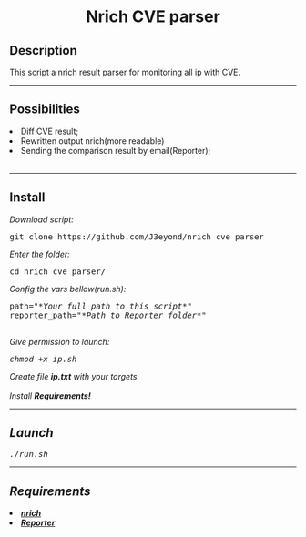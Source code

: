 <h1 align="center">Nrich CVE parser</h1>
    <h2>Description</h2>
    This script a nrich result parser for monitoring all ip with CVE.
</br>
<hr>
    <h2>Possibilities</h2>
    <li>Diff CVE result;</li>
    <li>Rewritten output nrich(more readable)</li>
    <li>Sending the comparison result by email(Reporter);</li>

</br>
<hr>
    <h2>Install</h2>
    <i>Download script:</i>
    <pre>git clone https://github.com/J3eyond/nrich_cve_parser</pre>
    <i>Enter the folder:</i>
    <pre>cd nrich_cve_parser/</pre>
    <i>Config the vars bellow(run.sh):</i>
    <pre>
path="*<i>Your full path to this script</i>*"
reporter_path="*<i>Path to Reporter folder*"    
    </pre>
    <i>Give permission to launch:</i>
    <pre>chmod +x ip.sh</pre>
    <i>Create file <b>ip.txt</b> with your targets.</i>
    <br>
    <br>
    <i>Install <b>Requirements!</b></i>
<br>
<hr>
    <h2>Launch</h2>
    <pre>./run.sh</pre>
<hr>
    <h2>Requirements</h2>
    <li><b><a href="https://gitlab.com/shodan-public/nrich"> nrich</a></b></li>
    <li><b><a href="https://github.com/J3eyond/Reporter">Reporter</a></b></li>